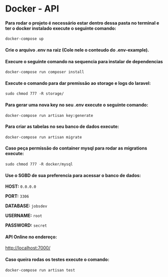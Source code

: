 # Docker - API
  
#### Para rodar o projeto é necessário estar dentro dessa pasta no terminal e ter o docker instalado execute o seguinte comando:
`docker-compose up`

#### Crie o arquivo .env na raiz (Cole nele o conteudo do .env-example).

#### Execure o seguinte comando na sequencia para instalar de dependencias 
`docker-compose run composer install`

#### Execute o comando para dar premissão ao storage e logs do laravel:
`sudo chmod 777 -R storage/`

#### Para gerar uma nova key no seu .env execute o seguinte comando:
`docker-compose run artisan key:generate`

#### Para criar as tabelas no seu banco de dados execute:
`docker-compose run artisan migrate`

#### Caso peça permissão do container mysql para rodar as migrations execute:
`sudo chmod 777 -R docker/mysql`

#### Use o SGBD de sua preferencia para acessar o banco de dados:

**HOST:** `0.0.0.0`

**PORT:** `3306`

**DATABASE:** `jobsdev`

**USERNAME:** `root`

**PASSWORD:** `secret`

#### API Online no endereço:
[http://localhost:7000/](http://localhost:7000/)

#### Caso queira rodas os testes execute o comando:
`docker-compose run artisan test`

